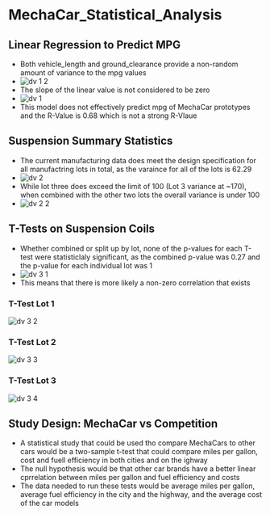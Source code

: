 # MechaCar_Statistical_Analysis
## Linear Regression to Predict MPG
* Both vehicle_length and ground_clearance provide a non-random amount of variance to the mpg values
* ![dv 1 2](https://user-images.githubusercontent.com/88119309/142793761-c4db3a30-8b54-4882-a6c1-315a4dbfd140.PNG)
* The slope of the linear value is not considered to be zero
* ![dv 1](https://user-images.githubusercontent.com/88119309/142793786-5963797b-4029-4ba7-b2c6-e0abb42e31f4.PNG)
* This model does not effectively predict mpg of MechaCar prototypes and the R-Value is 0.68 which is not a strong R-Vlaue
## Suspension Summary Statistics
* The current manufacturing data does meet the design specification for all manufactring lots in total, as the varaince for all of the lots is 62.29
* ![dv 2](https://user-images.githubusercontent.com/88119309/142793816-f92d5df4-3c7a-4241-9577-64cffd247bf3.PNG)
* While lot three does exceed the limit of 100 (Lot 3 variance at ~170), when combined with the other two lots the overall variance is under 100
* ![dv 2 2](https://user-images.githubusercontent.com/88119309/142793826-dbee95f1-eb31-4adb-b1fe-77fd0efe14fe.PNG)
## T-Tests on Suspension Coils
* Whether combined or split up by lot, none of the p-values for each T-test were statisticlaly significant, as the combined p-value was 0.27 and the p-value for each individual lot was 1
* ![dv 3 1](https://user-images.githubusercontent.com/88119309/142793844-2c5a772a-44eb-4029-a583-cca601b234b8.PNG)
* This means that there is more likely a non-zero correlation that exists
### T-Test Lot 1
![dv 3 2](https://user-images.githubusercontent.com/88119309/142793898-74513504-1679-4f5c-b2dd-de18281cd5d5.PNG)
### T-Test Lot 2
![dv 3 3](https://user-images.githubusercontent.com/88119309/142793907-0aa20910-3f8a-4269-a02e-6372eb02a7dd.PNG)
### T-Test Lot 3
![dv 3 4](https://user-images.githubusercontent.com/88119309/142793920-818f23e8-bf50-4b2e-b7c0-a2bc7f6b5804.PNG)
## Study Design: MechaCar vs Competition
* A statistical study that could be used tho compare MechaCars to other cars would be a two-sample t-test that could compare miles per gallon, cost and fuell efficiency in both cities and on the ighway
* The null hypothesis would be that other car brands have a better linear cprrelation between miles per gallon and fuel efficiency and costs
* The data needed to run these tests would be average miles per gallon, average fuel efficiency in the city and the highway, and the average cost of the car models
